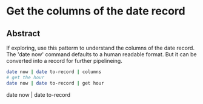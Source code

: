 # Get the columns of the date record

## Abstract

If exploring, use this patterm to understand the columns of the date record.
The 'date now' command defaults to a human readable format.
But it can be converted into a record for further pipelineing.

```sh
date now | date to-record | columns
# get the hour
date now | date to-record | get hour
```

date now | date to-record 

